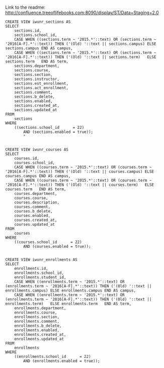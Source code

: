 Link to the readme: http://confluence.treeoflifebooks.com:8090/display/ST/Data+Staging+2.0


    CREATE VIEW iwunr_sections AS
    SELECT
        sections.id,
        sections.school_id,
        CASE WHEN ((sections.term ~ '2015.*'::text) OR (sections.term ~ '2016[A-F].*'::text)) THEN ('(Old) '::text || sections.campus) ELSE sections.campus END AS campus,
        CASE WHEN ((sections.term ~ '2015.*'::text) OR (sections.term ~ '2016[A-F].*'::text)) THEN ('(Old) '::text || sections.term)   ELSE sections.term   END AS term,
        sections.department,
        sections.course,
        sections.section,
        sections.instructor,
        sections.est_enrollment,
        sections.act_enrollment,
        sections.comment,
        sections.b_delete,
        sections.enabled,
        sections.created_at,
        sections.updated_at
    FROM
        sections
    WHERE
        ((sections.school_id      = 22)
            AND (sections.enabled = true));
            "


    CREATE VIEW iwunr_courses AS
    SELECT
        courses.id,
        courses.school_id,
        CASE WHEN ((courses.term ~ '2015.*'::text) OR (courses.term ~ '2016[A-F].*'::text)) THEN ('(Old) '::text || courses.campus) ELSE courses.campus END AS campus,
        CASE WHEN ((courses.term ~ '2015.*'::text) OR (courses.term ~ '2016[A-F].*'::text)) THEN ('(Old) '::text || courses.term)   ELSE courses.term   END AS term,
        courses.department,
        courses.course,
        courses.description,
        courses.comment,
        courses.b_delete,
        courses.enabled,
        courses.created_at,
        courses.updated_at
    FROM
        courses
    WHERE
        ((courses.school_id      = 22)
            AND (courses.enabled = true));


    CREATE VIEW iwunr_enrollments AS
    SELECT
        enrollments.id,
        enrollments.school_id,
        enrollments.student_id,
        CASE WHEN ((enrollments.term ~ '2015.*'::text) OR (enrollments.term ~ '2016[A-F].*'::text)) THEN ('(Old) '::text || enrollments.campus) ELSE enrollments.campus END AS campus,
        CASE WHEN ((enrollments.term ~ '2015.*'::text) OR (enrollments.term ~ '2016[A-F].*'::text)) THEN ('(Old) '::text || enrollments.term)   ELSE enrollments.term   END AS term,
        enrollments.department,
        enrollments.course,
        enrollments.section,
        enrollments.comment,
        enrollments.b_delete,
        enrollments.enabled,
        enrollments.created_at,
        enrollments.updated_at
    FROM
        enrollments
    WHERE
        ((enrollments.school_id      = 22)
            AND (enrollments.enabled = true));